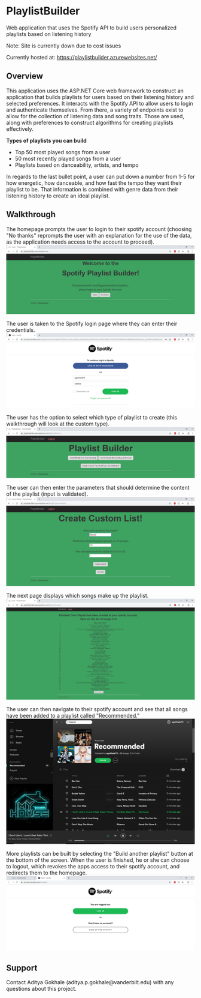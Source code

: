 # PlaylistBuilder
Web application that uses the Spotify API to build users personalized playlists based on listening history

Note: Site is currently down due to cost issues

Currently hosted at: https://playlistbuilder.azurewebsites.net/

<h2>Overview</h2>

This application uses the ASP.NET Core web framework to construct an application that builds playlists for users based on their 
listening history and selected preferences. It interacts with the Spotify API to allow users to login and authenticate themselves. From there,
a variety of endpoints exist to allow for the collection of listening data and song traits. Those are used, along with preferences to construct
algorithms for creating playlists effectively.

<b>Types of playlists you can build</b>
- Top 50 most played songs from a user
- 50 most recently played songs from a user
- Playlists based on danceability, artists, and tempo

In regards to the last bullet point, a user can put down a number from 1-5 for how energetic, how danceable, and how fast the tempo they want
their playlist to be. That information is combined with genre data from their listening history to create an ideal playlist.

<h2>Walkthrough</h2>

The homepage prompts the user to login to their spotify account (choosing "No thanks" reprompts the user with an explanation for the use of the data, as the application needs access to the account to proceed).
![Alt text](PlaylistBuilder/images/Home.png?raw=true)

The user is taken to the Spotify login page where they can enter their credentials.
![Alt text](PlaylistBuilder/images/Spotify.png?raw=true)

The user has the option to select which type of playlist to create (this walkthrough will look at the custom type).
![Alt text](PlaylistBuilder/images/Builder.png?raw=true)

The user can then enter the parameters that should determine the content of the playlist (input is validated).
![Alt text](PlaylistBuilder/images/Custom.png?raw=true)

The next page displays which songs make up the playlist.
![Alt text](PlaylistBuilder/images/Done.png?raw=true)

The user can then navigate to their spotify account and see that all songs have been added to a playlist called "Recommended."
![Alt text](PlaylistBuilder/images/Playlist.png?raw=true)

More playlists can be built by selecting the "Build another playlist" button at the bottom of the screen. When the user is finished,
he or she can choose to logout, which revokes the apps access to their spotify account, and redirects them to the homepage.
![Alt text](PlaylistBuilder/images/Logout.png?raw=true)



<h2>Support</h2>
Contact Aditya Gokhale (aditya.p.gokhale@vanderbilt.edu) with any questions about this project.
